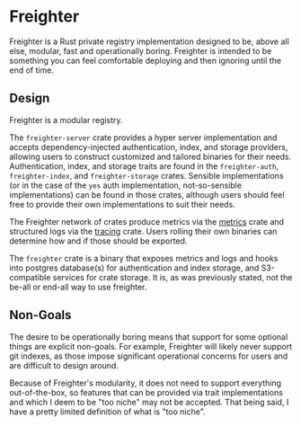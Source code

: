 # Freighter
Freighter is a Rust private registry implementation designed to be, above all else, modular, fast and operationally
boring. Freighter is intended to be something you can feel comfortable deploying and then ignoring until the end of
time.

## Design
Freighter is a modular registry.

The `freighter-server` crate provides a hyper server implementation and accepts dependency-injected authentication,
index, and storage providers, allowing users to construct customized and tailored binaries for their needs.
Authentication, index, and storage traits are found in the `freighter-auth`, `freighter-index`, and `freighter-storage`
crates. Sensible implementations (or in the case of the `yes` auth implementation, not-so-sensible implementations) can
be found in those crates, although users should feel free to provide their own implementations to suit their needs.

The Freighter network of crates produce metrics via the [metrics] crate and structured logs via the [tracing] crate.
Users rolling their own binaries can determine how and if those should be exported.

The `freighter` crate is a binary that exposes metrics and logs and hooks into postgres database(s) for authentication
and index storage, and S3-compatible services for crate storage. It is, as was previously stated, not the be-all or
end-all way to use freighter.

## Non-Goals
The desire to be operationally boring means that support for some optional things are explicit non-goals. For example,
Freighter will likely never support git indexes, as those impose significant operational concerns for users and are
difficult to design around.

Because of Freighter's modularity, it does not need to support everything out-of-the-box, so features that can be
provided via trait implementations and which I deem to be "too niche" may not be accepted. That being said, I have a
pretty limited definition of what is "too niche".

[tracing]: https://docs.rs/tracing/latest/tracing/
[metrics]: https://docs.rs/metrics/latest/metrics/

